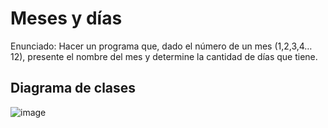 # Meses y días

Enunciado:
Hacer un programa que, dado el número de un mes (1,2,3,4…12), presente el nombre del mes y determine la cantidad de días que tiene.

## Diagrama de clases

![image](https://github.com/user-attachments/assets/113249ea-da93-45d0-909d-7ed3c17b7f48)

